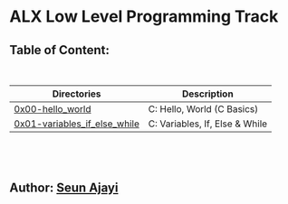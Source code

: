 # ALX Low Level Programming Track

## Table of Content: 
<br />

| Directories | Description | 
--- | ---
[0x00-hello_world](./0x00-hello_world) | C: Hello, World (C Basics)
[0x01-variables_if_else_while](./0x01-variables_if_else_while) | C: Variables, If, Else & While

# 
<br>

## **Author:** [Seun Ajayi](https://github.com/Seun-A)